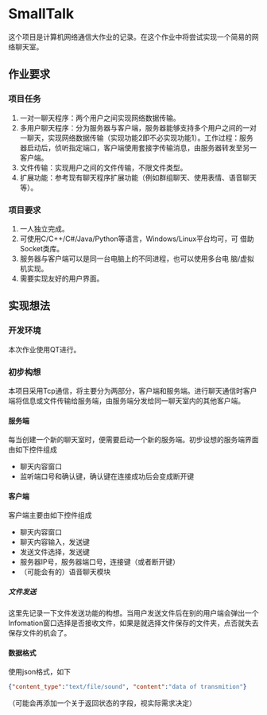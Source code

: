 # SmallTalk

这个项目是计算机网络通信大作业的记录。在这个作业中将尝试实现一个简易的网络聊天室。

## 作业要求

### 项目任务

1. 一对一聊天程序：两个用户之间实现网络数据传输。
2. 多用户聊天程序：分为服务器与客户端，服务器能够支持多个用户之间的一对一聊天，实现网络数据传输（实现功能2即不必实现功能1）。工作过程：服务器启动后，侦听指定端口，客户端使用套接字传输消息，由服务器转发至另一客户端。
3. 文件传输：实现用户之间的文件传输，不限文件类型。
4. 扩展功能：参考现有聊天程序扩展功能（例如群组聊天、使用表情、语音聊天等）。

### 项目要求

1. 一人独立完成。
2. 可使用C/C++/C#/Java/Python等语言，Windows/Linux平台均可，可 借助Socket类库。
3. 服务器与客户端可以是同一台电脑上的不同进程，也可以使用多台电 脑/虚拟机实现。
4. 需要实现友好的用户界面。

## 实现想法

### 开发环境

本次作业使用QT进行。

### 初步构想

本项目采用Tcp通信，将主要分为两部分，客户端和服务端。进行聊天通信时客户端将信息或文件传输给服务端，由服务端分发给同一聊天室内的其他客户端。

#### 服务端

每当创建一个新的聊天室时，便需要启动一个新的服务端。初步设想的服务端界面由如下控件组成

- 聊天内容窗口
- 监听端口号和确认键，确认键在连接成功后会变成断开键

#### 客户端

客户端主要由如下控件组成

- 聊天内容窗口
- 聊天内容输入，发送键
- 发送文件选择，发送键
- 服务器IP号，服务器端口号，连接键（或者断开键）
- （可能会有的）语音聊天模块

##### 文件发送

这里先记录一下文件发送功能的构想。当用户发送文件后在别的用户端会弹出一个Infomation窗口选择是否接收文件，如果是就选择文件保存的文件夹，点否就失去保存文件的机会了。

#### 数据格式

使用json格式，如下

```json
{"content_type":"text/file/sound", "content":"data of transmition"}
```

（可能会再添加一个关于返回状态的字段，视实际需求决定）
